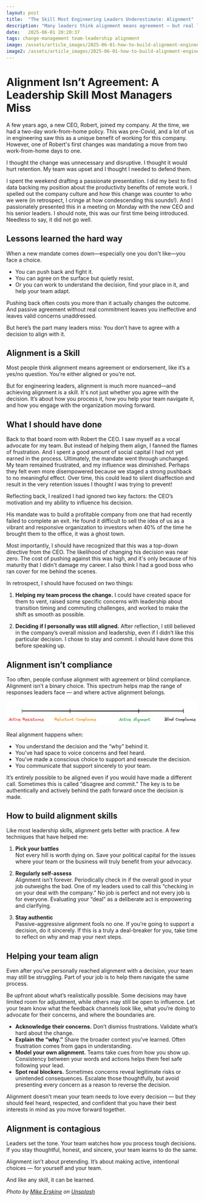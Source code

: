 ```yaml
---
layout: post
title:  "The Skill Most Engineering Leaders Underestimate: Alignment"
description: "Many leaders think alignment means agreement — but real leadership means guiding your team even when you don't fully agree. Learn how to build true alignment and help your team navigate organizational change."
date:   2025-06-01 20:20:37
tags: change-management team-leadership alignment
image: /assets/article_images/2025-06-01-how-to-build-alignment-engineering-leadership/alignment.jpg
image2: /assets/article_images/2025-06-01-how-to-build-alignment-engineering-leadership/alignment-mobile.jpg
---
```


# Alignment Isn’t Agreement: A Leadership Skill Most Managers Miss

A few years ago, a new CEO, Robert, joined my company. At the time, we had a two-day work-from-home policy. This was pre-Covid, and a lot of us in engineering saw this as a unique benefit of working for this company. However, one of Robert's first changes was mandating a move from two work-from-home days to one.

I thought the change was unnecessary and disruptive. I thought it would hurt retention. My team was upset and I thought I needed to defend them.

I spent the weekend drafting a passionate presentation. I did my best to find data backing my position about the productivity benefits of remote work. I spelled out the company culture and how this change was counter to who we were (in retrospect, I cringe at how condescending this sounds!). And I passionately presented this in a meeting on Monday with the new CEO and his senior leaders. I should note, this was our first time being introduced. Needless to say, it did not go well.

## Lessons learned the hard way

When a new mandate comes down—especially one you don't like—you face a choice.

- You can push back and fight it.
- You can agree on the surface but quietly resist.
- Or you can work to understand the decision, find your place in it, and help your team adapt.

Pushing back often costs you more than it actually changes the outcome. And passive agreement without real commitment leaves you ineffective and leaves valid concerns unaddressed.

But here’s the part many leaders miss: You don’t have to agree with a decision to align with it.

## Alignment is a Skill

Most people think alignment means agreement or endorsement, like it’s a yes/no question. You’re either aligned or you’re not.

But for engineering leaders, alignment is much more nuanced—and achieving alignment is a skill. It's not just whether you agree with the decision. It’s about how you process it, how you help your team navigate it, and how you engage with the organization moving forward.

## What I should have done

Back to that board room with Robert the CEO. I saw myself as a vocal advocate for my team. But instead of helping them align, I fanned the flames of frustration. And I spent a good amount of social capital I had not yet earned in the process. Ultimately, the mandate went through unchanged. My team remained frustrated, and my influence was diminished. Perhaps they felt even more disempowered because we staged a strong pushback to no meaningful effect. Over time, this could lead to silent disaffection and result in the very retention issues I thought I was trying to prevent!

Reflecting back, I realized I had ignored two key factors: the CEO’s motivation and my ability to influence his decision.

His mandate was to build a profitable company from one that had recently failed to complete an exit. He found it difficult to sell the idea of us as a vibrant and responsive organization to investors when 40% of the time he brought them to the office, it was a ghost town.

Most importantly, I should have recognized that this was a top-down directive from the CEO. The likelihood of changing his decision was near zero. The cost of pushing against this was high, and it's only because of his maturity that I didn't damage my career. I also think I had a good boss who ran cover for me behind the scenes.

In retrospect, I should have focused on two things:

1. **Helping my team process the change.** I could have created space for them to vent, raised some specific concerns with leadership about transition timing and commuting challenges, and worked to make the shift as smooth as possible.

2. **Deciding if I personally was still aligned.** After reflection, I still believed in the company’s overall mission and leadership, even if I didn’t like this particular decision. I chose to stay and commit. I should have done this before speaking up.

## Alignment isn’t compliance

Too often, people confuse alignment with agreement or blind compliance. Alignment isn’t a binary choice. This spectrum helps map the range of responses leaders face — and where active alignment belongs.

![The Resistance–Alignment–Compliance Spectrum](/assets/article_images/2025-06-01-how-to-build-alignment-engineering-leadership/alignment-spectrum.png)

Real alignment happens when:

- You understand the decision and the “why” behind it.
- You’ve had space to voice concerns and feel heard.
- You’ve made a conscious choice to support and execute the decision.
- You communicate that support sincerely to your team.

It’s entirely possible to be aligned even if you would have made a different call. Sometimes this is called “disagree and commit.” The key is to be authentically and actively behind the path forward once the decision is made.

## How to build alignment skills

Like most leadership skills, alignment gets better with practice. A few techniques that have helped me:

1. **Pick your battles**  
   Not every hill is worth dying on. Save your political capital for the issues where your team or the business will truly benefit from your advocacy.

2. **Regularly self-assess**  
   Alignment isn’t forever. Periodically check in if the overall good in your job outweighs the bad. One of my leaders used to call this “checking in on your deal with the company.” No job is perfect and not every job is for everyone. Evaluating your “deal” as a deliberate act is empowering and clarifying.

3. **Stay authentic**  
   Passive-aggressive alignment fools no one. If you’re going to support a decision, do it sincerely. If this is a truly a deal-breaker for you, take time to reflect on why and map your next steps.

## Helping your team align

Even after you’ve personally reached alignment with a decision, your team may still be struggling. Part of your job is to help them navigate the same process.

Be upfront about what’s realistically possible. Some decisions may have limited room for adjustment, while others may still be open to influence. Let your team know what the feedback channels look like, what you’re doing to advocate for their concerns, and where the boundaries are.

- **Acknowledge their concerns.** Don’t dismiss frustrations. Validate what’s hard about the change.
- **Explain the “why.”** Share the broader context you’ve learned. Often frustration comes from gaps in understanding.
- **Model your own alignment.** Teams take cues from how you show up. Consistency between your words and actions helps them feel safe following your lead.
- **Spot real blockers.** Sometimes concerns reveal legitimate risks or unintended consequences. Escalate those thoughtfully, but avoid presenting every concern as a reason to reverse the decision.

Alignment doesn’t mean your team needs to love every decision — but they should feel heard, respected, and confident that you have their best interests in mind as you move forward together.

## Alignment is contagious

Leaders set the tone. Your team watches how you process tough decisions. If you stay thoughtful, honest, and sincere, your team learns to do the same.

Alignment isn’t about pretending. It’s about making active, intentional choices — for yourself and your team.

And like any skill, it can be learned.

*Photo by  [Mike Erskine](https://unsplash.com/@mikejerskine) on [Unsplash](https://unsplash.com/photos/a-person-walking-across-a-bridge-in-the-rain-DjSM103Lgmo)*

